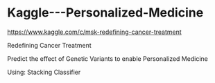 # Kaggle---Personalized-Medicine

https://www.kaggle.com/c/msk-redefining-cancer-treatment

Redefining Cancer Treatment

Predict the effect of Genetic Variants to enable Personalized Medicine

Using: Stacking Classifier
